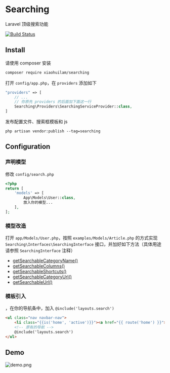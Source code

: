 # Searching

Laravel 顶级搜索功能

[![Build Status](https://travis-ci.com/xiaohuilam/searching.svg?branch=php5)](https://travis-ci.com/xiaohuilam/searching)

## Install

请使用 composer 安装
```bash
composer require xiaohuilam/searching
```

打开 `config/app.php`，在 `providers` 添加如下
```php
"providers" => [
    // ...
    // 你原先 providers 的后面加下面这一行
    Searching\Providers\SearchingServiceProvider::class,
]
```

发布配置文件、搜索框模板和 js
```
php artisan vendor:publish --tag=searching
```

## Configuration

### 声明模型
修改 `config/search.php`

```php
<?php
return [
    'models' => [
        App\Models\User::class,
        放入你的模型...
    ],
];
```

### 模型改造
打开 `app/Models/User.php`，按照 `examples/Models/Article.php` 的方式实现 `Searching\Interfaces\SearchingInterface` 接口，并加好如下方法（具体用途请参照 `SearchingInterface` 注释）

 * [getSearchableCategoryName()](https://github.com/xiaohuilam/searching/blob/php5/src/Interfaces/SearchingInterface.php#L22-L27)
 * [getSearchableColumns()](https://github.com/xiaohuilam/searching/blob/php5/src/Interfaces/SearchingInterface.php#L29-L34)
 * [getSearchableShortcuts()](https://github.com/xiaohuilam/searching/blob/php5/src/Interfaces/SearchingInterface.php#L36-L41)
 * [getSearchableCategoryUrl()](https://github.com/xiaohuilam/searching/blob/php5/src/Interfaces/SearchingInterface.php#L43-L48)
 * [getSearchableUrl()](https://github.com/xiaohuilam/searching/blob/php5/src/Interfaces/SearchingInterface.php#L50-L55)

### 模板引入
，在你的导航条中，加入 `@include('layouts.search')`
```html
<ul class="nav navbar-nav">
    <li class="{{is('home', 'active')}}"><a href="{{ route('home') }}">首页</a></li>
    <!-- 原有的导航 -->
    @include('layouts.search')
</ul>
```


## Demo

![demo.png](https://i.loli.net/2018/12/15/5c14e92b743c4.png)
